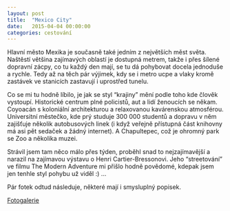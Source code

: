 ```yaml
---
layout: post
title:  "Mexico City"
date:   2015-04-04 00:00:00
categories: cestování
---
```


Hlavní město Mexika je současně také jedním z největších měst světa. Naštěstí většina zajímavých oblastí je dostupná metrem, takže i přes šílené dopravní zácpy, co tu každý den mají, se tu dá pohybovat docela jednoduše a rychle. Tedy až na těch pár výjimek, kdy se i metro ucpe a vlaky kromě zastávek ve stanicích zastavují i uprostřed tunelu.

Co se mi tu hodně líbilo, je jak se styl “krajiny” mění podle toho kde člověk vystoupí. Historické centrum plné policistů, aut a lidí ženoucích se někam. Coyoacán s koloniální architekturou a relaxovanou kavárenskou atmosférou. Universitní městečko, kde prý studuje 300 000 studentů a dopravu v něm zajišťuje několik autobusových linek (i když veřejně přístupná část knihovny má asi pět sedaček a žádný internet). A Chapultepec, což je ohromný park se Zoo a několika muzei.

Strávil jsem tam něco málo přes týden, proběhl snad to nejzajímavější a narazil na zajímavou výstavu o Henri Cartier-Bressonovi. Jeho “streetování” ve filmu The Modern Adventure mi přišlo hodně povědomé, kdepak jsem jen tenhle styl pohybu už viděl :) …

Pár fotek odtud následuje, některé mají i smysluplný popisek.

[Fotogalerie]

[Fotogalerie]: https://plus.google.com/photos/102733220680313798172/albums/6131814183324491377?authkey=CIzzrqGC7JaXmgE
